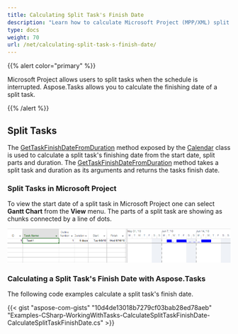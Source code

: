 ```yaml
---
title: Calculating Split Task's Finish Date
description: "Learn how to calculate Microsoft Project (MPP/XML) split task finish date using Aspose.Tasks for .NET."
type: docs
weight: 70
url: /net/calculating-split-task-s-finish-date/
---
```


{{% alert color="primary" %}}

Microsoft Project allows users to split tasks when the schedule is interrupted. Aspose.Tasks allows you to calculate the finishing date of a split task.

{{% /alert %}}

## **Split Tasks**
The [GetTaskFinishDateFromDuration](https://apireference.aspose.com/tasks/net/aspose.tasks/calendar/methods/gettaskfinishdatefromduration) method exposed by the [Calendar](https://apireference.aspose.com/tasks/net/aspose.tasks/calendar) class is used to calculate a split task's finishing date from the start date, split parts and duration. The [GetTaskFinishDateFromDuration](https://apireference.aspose.com/tasks/net/aspose.tasks/calendar/methods/gettaskfinishdatefromduration) method takes a split task and duration as its arguments and returns the tasks finish date.

### **Split Tasks in Microsoft Project**
To view the start date of a split task in Microsoft Project one can select **Gantt Chart** from the **View** menu.
The parts of a split task are showing as chunks connected by a line of dots.

![checking the task has splits](Split-Tasks-001.png)

### **Calculating a Split Task's Finish Date with Aspose.Tasks**
The following code examples calculate a split task's finish date.

{{< gist "aspose-com-gists" "10d4de13018b7279cf03bab28ed78aeb" "Examples-CSharp-WorkingWithTasks-CalculateSplitTaskFinishDate-CalculateSplitTaskFinishDate.cs" >}}
